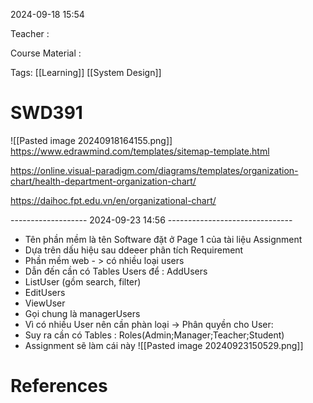 
2024-09-18 15:54

Teacher : 

Course Material : 

Tags: [[Learning]] [[System Design]]


# SWD391




![[Pasted image 20240918164155.png]]
https://www.edrawmind.com/templates/sitemap-template.html

https://online.visual-paradigm.com/diagrams/templates/organization-chart/health-department-organization-chart/

https://daihoc.fpt.edu.vn/en/organizational-chart/



-------------------  2024-09-23 14:56 -------------------------------
- Tên phần mềm là tên Software đặt ở Page 1 của tài liệu Assignment
- Dựa trên dấu hiệu sau ddeeer phân tích Requirement
- Phần mềm web - > có nhiều loại users
- Dẫn đến cần có Tables Users để : AddUsers
- ListUser (gồm search, filter)
- EditUsers
- ViewUser
- Gọi chung là managerUsers
- Vì có nhiều User nên cần phàn loại -> Phân quyền cho User:
- Suy ra cần có Tables : Roles(Admin;Manager;Teacher;Student)
- Assignment sẽ làm cái này
![[Pasted image 20240923150529.png]]
# References





